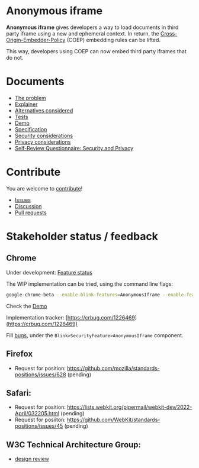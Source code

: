Anonymous iframe
================

**Anonymous iframe** gives developers a way to load documents in third party
iframe using a new and ephemeral context. In return, the
[Cross-Origin-Embedder-Policy](https://wicg.github.io/cross-origin-embedder-policy/)
(COEP) embedding rules can be lifted.

This way, developers using COEP can now embed third party iframes that do not.

Documents
=========
- [The problem](https://wicg.github.io/anonymous-iframe/#problem)
- [Explainer](https://wicg.github.io/anonymous-iframe/#explainer)
- [Alternatives considered](https://wicg.github.io/anonymous-iframe/#alternatives)
- [Tests](https://wicg.github.io/anonymous-iframe/#tests)
- [Demo](https://anonymous-iframe.glitch.me/)
- [Specification](https://wicg.github.io/anonymous-iframe/#specification)
- [Security considerations](https://wicg.github.io/anonymous-iframe/#security)
- [Privacy considerations](https://wicg.github.io/anonymous-iframe/#privacy)
- [Self-Review Questionnaire: Security and Privacy](https://wicg.github.io/anonymous-iframe/#questionnaire)

Contribute
==========

You are welcome to [contribute](CONTRIBUTING.md)!
- [Issues](https://github.com/ArthurSonzogni/anonymous-iframe/issues)
- [Discussion](https://github.com/ArthurSonzogni/anonymous-iframe/discussions)
- [Pull requests](https://github.com/ArthurSonzogni/anonymous-iframe/pulls)

Stakeholder status / feedback
=============================

Chrome
------

Under development: [Feature status](https://chromestatus.com/feature/5729461725036544)

The WIP implementation can be tried, using the command line flags:
```bash
google-chrome-beta --enable-blink-features=AnonymousIframe --enable-features=PartitionedCookies
```
Check the [Demo](https://anonymous-iframe.glitch.me/index.html)

Implementation tracker: [https://crbug.com/1226469](https://crbug.com/1226469)

Fill [bugs](https://bugs.chromium.org/p/chromium/issues/entry), under the
`Blink>SecurityFeature>AnonymousIframe` component.


Firefox
-------

- Request for position: https://github.com/mozilla/standards-positions/issues/628  (pending)

Safari:
-------

- Request for position: https://lists.webkit.org/pipermail/webkit-dev/2022-April/032205.html (pending)
- Request for posiiton: https://github.com/WebKit/standards-positions/issues/45 (pending)

W3C Technical Architecture Group:
---------------------------------
- [design review](https://github.com/w3ctag/design-reviews/issues/639)
